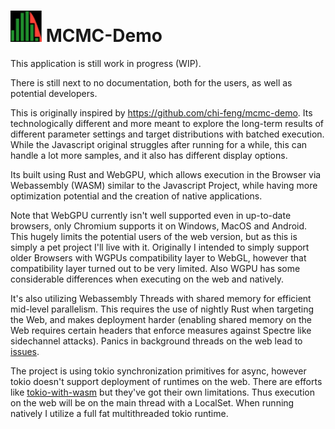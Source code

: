 # <img src="./executable/assets/favicon.svg" alt="MCMC-Demo-icon" width="50"/> MCMC-Demo

This application is still work in progress (WIP).

There is still next to no documentation, both for the users, as well as potential developers.

This is originally inspired by https://github.com/chi-feng/mcmc-demo. Its technologically different and more meant to explore the long-term results of different parameter settings and target distributions with batched execution.
While the Javascript original struggles after running for a while, this can handle a lot more samples, and it also has different display options.

Its built using Rust and WebGPU, which allows execution in the Browser via Webassembly (WASM) similar to the Javascript Project, while having more optimization potential and the creation of native applications.

Note that WebGPU currently isn't well supported even in up-to-date browsers, only Chromium supports it on Windows, MacOS and Android.
This hugely limits the potential users of the web version, but as this is simply a pet project I'll live with it.
Originally I intended to simply support older Browsers with WGPUs compatibility layer to WebGL, however that compatibility layer turned out to be very limited.
Also WGPU has some considerable differences when executing on the web and natively.

It's also utilizing Webassembly Threads with shared memory for efficient mid-level parallelism. This requires the use of nightly Rust when targeting the Web, and makes deployment harder (enabling shared memory on the Web requires certain headers that enforce measures against Spectre like sidechannel attacks).
Panics in background threads on the web lead to [issues](https://rustwasm.github.io/wasm-bindgen/api/wasm_bindgen_futures/fn.future_to_promise.html#panics).

The project is using tokio synchronization primitives for async, however tokio doesn't support deployment of runtimes on the web.
There are efforts like [tokio-with-wasm](https://github.com/cunarist/tokio-with-wasm) but they've got their own limitations.
Thus execution on the web will be on the main thread with a LocalSet.
When running natively I utilize a full fat multithreaded tokio runtime.
